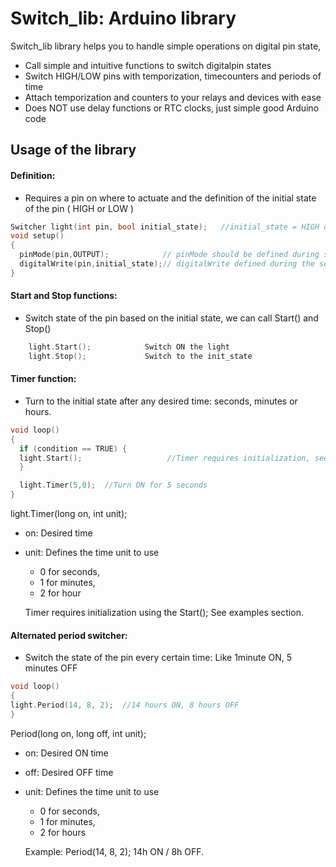 
# Switch_lib: Arduino library

Switch_lib library helps you to handle simple operations on digital pin state,

- Call simple and intuitive functions to switch digitalpin states
- Switch HIGH/LOW pins with temporization, timecounters and periods of time
- Attach temporization and counters to your relays and devices with ease
- Does NOT use delay functions or RTC clocks, just simple good Arduino code

## Usage of the library

#### Definition: 

- Requires a pin on where to actuate and the definition of the initial state of the pin ( HIGH or LOW )

```c++
Switcher light(int pin, bool initial_state);   //initial_state = HIGH or LOW
void setup()
{
  pinMode(pin,OUTPUT);            // pinMode should be defined during setup
  digitalWrite(pin,initial_state);// digitalWrite defined during the setup
}
```


#### Start and Stop functions:

- Switch state of the pin based on the initial state, we can call Start() and Stop()

```c++
    light.Start();            Switch ON the light
    light.Stop();             Switch to the init_state
```       
    
    
#### Timer function:

- Turn to the initial state after any desired time: seconds, minutes or hours.

```c++   
void loop()
{
  if (condition == TRUE) {
  light.Start();                   //Timer requires initialization, see example section.
  }

  light.Timer(5,0);  //Turn ON for 5 seconds
}
```
light.Timer(long on, int unit);
  - on: Desired time
  - unit: Defines the time unit to use
    - 0 for seconds, 
    - 1 for minutes, 
    - 2 for hour
    
    Timer requires initialization using the Start(); See examples section.

#### Alternated period switcher:

- Switch the state of the pin every certain time: Like 1minute ON, 5 minutes OFF

```c++
void loop()
{
light.Period(14, 8, 2);  //14 hours ON, 8 hours OFF
}
```

Period(long on, long off, int unit);
  - on: Desired ON time
  - off: Desired OFF time
  - unit: Defines the time unit to use
    - 0 for seconds, 
    - 1 for minutes, 
    - 2 for hours
    
    Example: Period(14, 8, 2); 14h ON / 8h OFF.


      
